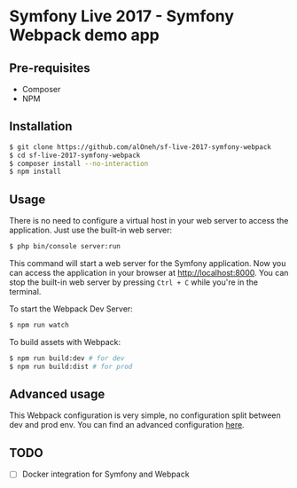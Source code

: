 Symfony Live 2017 - Symfony Webpack demo app
===========================================

Pre-requisites
--------------

- Composer
- NPM

Installation
------------

```bash
$ git clone https://github.com/alOneh/sf-live-2017-symfony-webpack
$ cd sf-live-2017-symfony-webpack
$ composer install --no-interaction
$ npm install
```

Usage
-----

There is no need to configure a virtual host in your web server to access the application.
Just use the built-in web server:

```bash
$ php bin/console server:run
```

This command will start a web server for the Symfony application. Now you can
access the application in your browser at <http://localhost:8000>. You can
stop the built-in web server by pressing `Ctrl + C` while you're in the
terminal.

To start the Webpack Dev Server:

```bash
$ npm run watch
```

To build assets with Webpack:

```bash
$ npm run build:dev # for dev
$ npm run build:dist # for prod
```

Advanced usage
--------------

This Webpack configuration is very simple, no configuration split between dev and prod env.
You can find an advanced configuration [here](https://github.com/alOneh/sf-live-2017-symfony-webpack/tree/webpack-advanced).

TODO
----
- [ ] Docker integration for Symfony and Webpack
